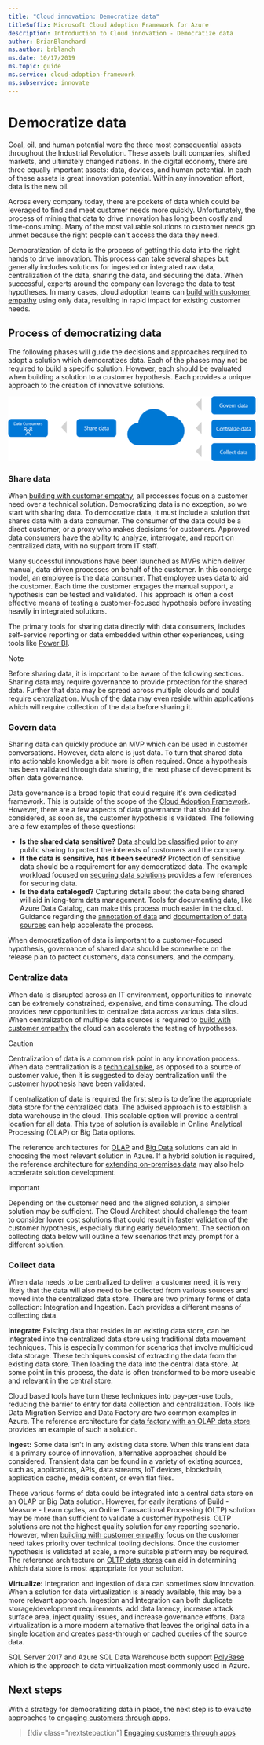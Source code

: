 ```yaml
---
title: "Cloud innovation: Democratize data"
titleSuffix: Microsoft Cloud Adoption Framework for Azure
description: Introduction to Cloud innovation - Democratize data
author: BrianBlanchard
ms.author: brblanch
ms.date: 10/17/2019
ms.topic: guide
ms.service: cloud-adoption-framework
ms.subservice: innovate
---
```


# Democratize data

Coal, oil, and human potential were the three most consequential assets throughout the Industrial Revolution. These assets built companies, shifted markets, and ultimately changed nations. In the digital economy, there are three equally important assets: data, devices, and human potential. In each of these assets is great innovation potential. Within any innovation effort, data is the new oil.

Across every company today, there are pockets of data which could be leveraged to find and meet customer needs more quickly. Unfortunately, the process of mining that data to drive innovation has long been costly and time-consuming. Many of the most valuable solutions to customer needs go unmet because the right people can't access the data they need.

Democratization of data is the process of getting this data into the right hands to drive innovation. This process can take several shapes but generally includes solutions for ingested or integrated raw data, centralization of the data, sharing the data, and securing the data. When successful, experts around the company can leverage the data to test hypotheses. In many cases, cloud adoption teams can [build with customer empathy](./build.md) using only data, resulting in rapid impact for existing customer needs.

## Process of democratizing data

The following phases will guide the decisions and approaches required to adopt a solution which democratizes data. Each of the phases may not be required to build a specific solution. However, each should be evaluated when building a solution to a customer hypothesis. Each provides a unique approach to the creation of innovative solutions.

![Process for democratizing data](../../_images/innovate/democratize-data.png)

### Share data

When [building with customer empathy](./build.md), all processes focus on a customer need over a technical solution. Democratizing data is no exception, so we start with sharing data. To democratize data, it must include a solution that shares data with a data consumer. The consumer of the data could be a direct customer, or a proxy who makes decisions for customers. Approved data consumers have the ability to analyze, interrogate, and report on centralized data, with no support from IT staff.

Many successful innovations have been launched as MVPs which deliver manual, data-driven processes on behalf of the customer. In this concierge model, an employee is the data consumer. That employee uses data to aid the customer. Each time the customer engages the manual support, a hypothesis can be tested and validated. This approach is often a cost effective means of testing a customer-focused hypothesis before investing heavily in integrated solutions.

The primary tools for sharing data directly with data consumers, includes self-service reporting or data embedded within other experiences, using tools like [Power BI](https://docs.microsoft.com/power-bi).

> [!NOTE]
> Before sharing data, it is important to be aware of the following sections. Sharing data may require governance to provide protection for the shared data. Further that data may be spread across multiple clouds and could require centralization. Much of the data may even reside within applications which will require collection of the data before sharing it.

### Govern data

Sharing data can quickly produce an MVP which can be used in customer conversations. However, data alone is just data. To turn that shared data into actionable knowledge a bit more is often required. Once a hypothesis has been validated through data sharing, the next phase of development is often data governance.

Data governance is a broad topic that could require it's own dedicated framework. This is outside of the scope of the [Cloud Adoption Framework](../../index.md). However, there are a few aspects of data governance that should be considered, as soon as, the customer hypothesis is validated. The following are a few examples of those questions:

- **Is the shared data sensitive?** [Data should be classified](../../govern/policy-compliance/data-classification.md) prior to any public sharing to protect the interests of customers and the company.
- **If the data is sensitive, has it been secured?** Protection of sensitive data should be a requirement for any democratized data. The example workload focused on [securing data solutions](https://docs.microsoft.com/azure/architecture/data-guide/scenarios/securing-data-solutions.md) provides a few references for securing data.
- **Is the data cataloged?** Capturing details about the data being shared will aid in long-term data management. Tools for documenting data, like Azure Data Catalog, can make this process much easier in the cloud. Guidance regarding the [annotation of data](https://docs.microsoft.com/azure/data-catalog/data-catalog-how-to-annotate) and [documentation of data sources](https://docs.microsoft.com/azure/data-catalog/data-catalog-how-to-documentation) can help accelerate the process.

When democratization of data is important to a customer-focused hypothesis, governance of shared data should be somewhere on the release plan to protect customers, data consumers, and the company.

### Centralize data

When data is disrupted across an IT environment, opportunities to innovate can be extremely constrained, expensive, and time consuming. The cloud provides new opportunities to centralize data across various data silos. When centralization of multiple data sources is required to [build with customer empathy](./build.md) the cloud can accelerate the testing of hypotheses.

> [!CAUTION]
> Centralization of data is a common risk point in any innovation process. When data centralization is a [technical spike](./build.md#reduce-complexity-and-delay-technical-spikes), as opposed to a source of customer value, then it is suggested to delay centralization until the customer hypothesis have been validated.

If centralization of data is required the first step is to define the appropriate data store for the centralized data. The advised approach is to establish a data warehouse in the cloud. This scalable option will provide a central location for all data. This type of solution is available in Online Analytical Processing (OLAP) or Big Data options.

The reference architectures for [OLAP](https://docs.microsoft.com/azure/architecture/data-guide/relational-data/online-analytical-processing) and [Big Data](https://docs.microsoft.com/azure/architecture/data-guide/big-data) solutions can aid in choosing the most relevant solution in Azure. If a hybrid solution is required, the reference architecture for [extending on-premises data](https://docs.microsoft.com/azure/architecture/data-guide/scenarios/hybrid-on-premises-and-cloud) may also help accelerate solution development.

> [!IMPORTANT]
> Depending on the customer need and the aligned solution, a simpler solution may be sufficient. The Cloud Architect should challenge the team to consider lower cost solutions that could result in faster validation of the customer hypothesis, especially during early development. The section on collecting data below will outline a few scenarios that may prompt for a different solution.

### Collect data

When data needs to be centralized to deliver a customer need, it is very likely that the data will also need to be collected from various sources and moved into the centralized data store. There are two primary forms of data collection: Integration and Ingestion. Each provides a different means of collecting data.

**Integrate:** Existing data that resides in an existing data store, can be integrated into the centralized data store using traditional data movement techniques. This is especially common for scenarios that involve multicloud data storage. These techniques consist of extracting the data from the existing data store. Then loading the data into the central data store. At some point in this process, the data is often transformed to be more useable and relevant in the central store.

Cloud based tools have turn these techniques into pay-per-use tools, reducing the barrier to entry for data collection and centralization. Tools like Data Migration Service and Data Factory are two common examples in Azure. The reference architecture for [data factory with an OLAP data store](https://docs.microsoft.com/azure/architecture/data-guide/relational-data/etl) provides an example of such a solution.

**Ingest:** Some data isn't in any existing data store. When this transient data is a primary source of innovation, alternative approaches should be considered. Transient data can be found in a variety of existing sources, such as, applications, APIs, data streams, IoT devices, blockchain, application cache, media content, or even flat files.

These various forms of data could be integrated into a central data store on an OLAP or Big Data solution. However, for early iterations of Build - Measure - Learn cycles, an Online Transactional Processing (OLTP) solution may be more than sufficient to validate a customer hypothesis. OLTP solutions are not the highest quality solution for any reporting scenario. However, when [building with customer empathy](./build.md) focus on the customer need takes priority over technical tooling decisions. Once the customer hypothesis is validated at scale, a more suitable platform may be required. The reference architecture on [OLTP data stores](https://docs.microsoft.com/azure/architecture/data-guide/relational-data/online-transaction-processing) can aid in determining which data store is most appropriate for your solution.

**Virtualize:** Integration and ingestion of data can sometimes slow innovation. When a solution for data virtualization is already available, this may be a more relevant approach. Ingestion and Integration can both duplicate storage/development requirements, add data latency, increase attack surface area, inject quality issues, and increase governance efforts. Data virtualization is a more modern alternative that leaves the original data in a single location and creates pass-through or cached queries of the source data.

SQL Server 2017 and Azure SQL Data Warehouse both support [PolyBase](/sql/relational-databases/polybase/polybase-guide) which is the approach to data virtualization most commonly used in Azure.

## Next steps

With a strategy for democratizing data in place, the next step is to evaluate approaches to [engaging customers through apps](./apps.md).

> [!div class="nextstepaction"]
> [Engaging customers through apps](./apps.md)
